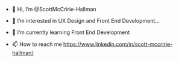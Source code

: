 - 👋 Hi, I’m @ScottMcCririe-Hallman
- 👀 I’m interested in UX Design and Front End Development...
- 🌱 I’m currently learning Front End Development

- 📫 How to reach me https://www.linkedin.com/in/scott-mccririe-hallman/


<!---
ScottMcCririe-Hallman/ScottMcCririe-Hallman is a ✨ special ✨ repository because its `README.md` (this file) appears on your GitHub profile.
You can click the Preview link to take a look at your changes.
--->
